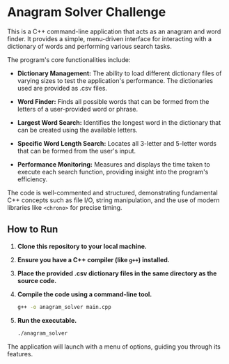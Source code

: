 # Anagram Solver Challenge

This is a C++ command-line application that acts as an anagram and word finder. It provides a simple, menu-driven interface for interacting with a dictionary of words and performing various search tasks.

The program's core functionalities include:

* **Dictionary Management:** The ability to load different dictionary files of varying sizes to test the application's performance. The dictionaries used are provided as .csv files.

* **Word Finder:** Finds all possible words that can be formed from the letters of a user-provided word or phrase.

* **Largest Word Search:** Identifies the longest word in the dictionary that can be created using the available letters.

* **Specific Word Length Search:** Locates all 3-letter and 5-letter words that can be formed from the user's input.

* **Performance Monitoring:** Measures and displays the time taken to execute each search function, providing insight into the program's efficiency.

The code is well-commented and structured, demonstrating fundamental C++ concepts such as file I/O, string manipulation, and the use of modern libraries like `<chrono>` for precise timing.

## How to Run

1. **Clone this repository to your local machine.**

2. **Ensure you have a C++ compiler (like `g++`) installed.**

3. **Place the provided .csv dictionary files in the same directory as the source code.**

4. **Compile the code using a command-line tool.**

      ```bash
      g++ -o anagram_solver main.cpp
      ```

5. **Run the executable.**
      ```bash
      ./anagram_solver
      ```

The application will launch with a menu of options, guiding you through its features.
